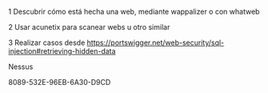 1 Descubrir cómo está hecha una web, mediante wappalizer o con whatweb

2 Usar acunetix para scanear webs u otro similar

3 Realizar casos desde https://portswigger.net/web-security/sql-injection#retrieving-hidden-data



Nessus

8089-532E-96EB-6A30-D9CD

